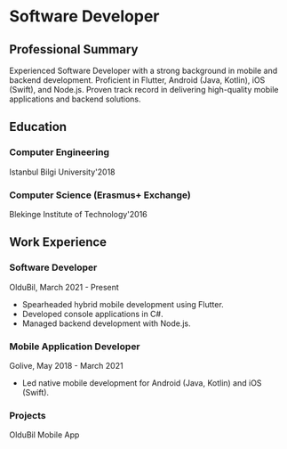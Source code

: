 # Software Developer

## Professional Summary
Experienced Software Developer with a strong background in mobile and backend development. Proficient in Flutter, Android (Java, Kotlin), iOS (Swift), and Node.js. Proven track record in delivering high-quality mobile applications and backend solutions.

## Education
### Computer Engineering
Istanbul Bilgi University'2018

### Computer Science (Erasmus+ Exchange)
Blekinge Institute of Technology'2016

## Work Experience
### Software Developer
OlduBil, March 2021 - Present
- Spearheaded hybrid mobile development using Flutter.
- Developed console applications in C#.
- Managed backend development with Node.js.

### Mobile Application Developer
Golive, May 2018 - March 2021
- Led native mobile development for Android (Java, Kotlin) and iOS (Swift).

### Projects
OlduBil Mobile App
